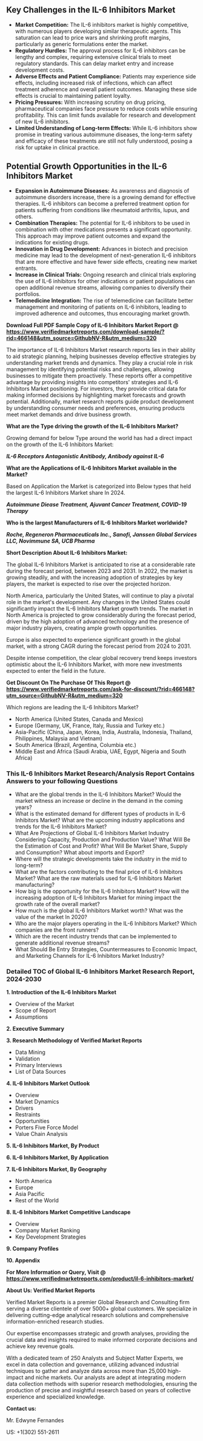 <p class=""><section>    <h1>Key Challenges in the IL-6 Inhibitors Market</h1>    <ul>        <li>            <strong>Market Competition:</strong> The IL-6 inhibitors market is highly competitive, with numerous players developing similar therapeutic agents. This saturation can lead to price wars and shrinking profit margins, particularly as generic formulations enter the market.        </li>        <li>            <strong>Regulatory Hurdles:</strong> The approval process for IL-6 inhibitors can be lengthy and complex, requiring extensive clinical trials to meet regulatory standards. This can delay market entry and increase development costs.        </li>        <li>            <strong>Adverse Effects and Patient Compliance:</strong> Patients may experience side effects, including increased risk of infections, which can affect treatment adherence and overall patient outcomes. Managing these side effects is crucial to maintaining patient loyalty.        </li>        <li>            <strong>Pricing Pressures:</strong> With increasing scrutiny on drug pricing, pharmaceutical companies face pressure to reduce costs while ensuring profitability. This can limit funds available for research and development of new IL-6 inhibitors.        </li>        <li>            <strong>Limited Understanding of Long-term Effects:</strong> While IL-6 inhibitors show promise in treating various autoimmune diseases, the long-term safety and efficacy of these treatments are still not fully understood, posing a risk for uptake in clinical practice.        </li>    </ul>    <h2>Potential Growth Opportunities in the IL-6 Inhibitors Market</h1>    <ul>        <li>            <strong>Expansion in Autoimmune Diseases:</strong> As awareness and diagnosis of autoimmune disorders increase, there is a growing demand for effective therapies. IL-6 inhibitors can become a preferred treatment option for patients suffering from conditions like rheumatoid arthritis, lupus, and others.        </li>        <li>            <strong>Combination Therapies:</strong> The potential for IL-6 inhibitors to be used in combination with other medications presents a significant opportunity. This approach may improve patient outcomes and expand the indications for existing drugs.        </li>        <li>            <strong>Innovation in Drug Development:</strong> Advances in biotech and precision medicine may lead to the development of next-generation IL-6 inhibitors that are more effective and have fewer side effects, creating new market entrants.        </li>        <li>            <strong>Increase in Clinical Trials:</strong> Ongoing research and clinical trials exploring the use of IL-6 inhibitors for other indications or patient populations can open additional revenue streams, allowing companies to diversify their portfolios.        </li>        <li>            <strong>Telemedicine Integration:</strong> The rise of telemedicine can facilitate better management and monitoring of patients on IL-6 inhibitors, leading to improved adherence and outcomes, thus encouraging market growth.        </li>    </ul></section></p><p class=""><strong>Download Full PDF Sample Copy of IL-6 Inhibitors Market Report @ <a href="https://www.verifiedmarketreports.com/download-sample/?rid=466148&utm_source=GithubNV-R&utm_medium=320" target="_blank">https://www.verifiedmarketreports.com/download-sample/?rid=466148&utm_source=GithubNV-R&utm_medium=320</a></strong></p><p>The importance of&nbsp;IL-6 Inhibitors Market research reports lies in their ability to aid strategic planning, helping businesses develop effective strategies by understanding market trends and dynamics. They play a crucial role in risk management by identifying potential risks and challenges, allowing businesses to mitigate them proactively. These reports offer a competitive advantage by providing insights into competitors' strategies and IL-6 Inhibitors Market positioning. For investors, they provide critical data for making informed decisions by highlighting market forecasts and growth potential. Additionally, market research reports guide product development by understanding consumer needs and preferences, ensuring products meet market demands and drive business growth.</p><p><strong>What are the&nbsp;Type driving the growth of the IL-6 Inhibitors Market?</strong></p><p id="" class="">Growing demand for below Type around the world has had a direct impact on the growth of the IL-6 Inhibitors Market:</p><p class=""><em><strong>IL-6 Receptors Antagonistic Anitibody, Antibody against IL-6</strong></em></p><p class=""><strong>What are the&nbsp;Applications&nbsp;of IL-6 Inhibitors Market available in the Market?</strong></p><p id="" class="">Based on Application the Market is categorized into Below types that held the largest IL-6 Inhibitors Market share In 2024.</p><p class=""><em><strong>Autoimmune Diease Treatment, Ajuvant Cancer Treatment, COVID-19 Therapy</strong></em></p><p class=""><strong>Who is the largest Manufacturers of IL-6 Inhibitors Market worldwide?</strong></p><p><em><strong>Roche, Regeneron Pharmaceuticals Inc., Sanofi, Janssen Global Services LLC, Novimmune SA, UCB Pharma</strong></em></p><p id="" class=""><strong>Short Description About IL-6 Inhibitors Market:</strong></p><p>The global IL-6 Inhibitors Market is anticipated to rise at a considerable rate during the forecast period, between 2023 and 2031. In 2022, the market is growing steadily, and with the increasing adoption of strategies by key players, the market is expected to rise over the projected horizon.</p><p>North America, particularly the United States, will continue to play a pivotal role in the market's development. Any changes in the United States could significantly impact the IL-6 Inhibitors Market growth trends. The market in North America is projected to grow considerably during the forecast period, driven by the high adoption of advanced technology and the presence of major industry players, creating ample growth opportunities.</p><p>Europe is also expected to experience significant growth in the global market, with a strong CAGR during the forecast period from 2024 to 2031.</p><p>Despite intense competition, the clear global recovery trend keeps investors optimistic about the IL-6 Inhibitors Market, with more new investments expected to enter the field in the future.</p><p id="" class=""><strong>Get Discount On The Purchase Of This Report @ <a href="https://www.verifiedmarketreports.com/ask-for-discount/?rid=466148?utm_source=GithubNV-R&utm_medium=320" target="_blank">https://www.verifiedmarketreports.com/ask-for-discount/?rid=466148?utm_source=GithubNV-R&utm_medium=320</a></strong></p><p class="">Which regions are leading the IL-6 Inhibitors Market?</p><ul><li>North America (United States, Canada and Mexico)</li><li>Europe (Germany, UK, France, Italy, Russia and Turkey etc.)</li><li>Asia-Pacific (China, Japan, Korea, India, Australia, Indonesia, Thailand, Philippines, Malaysia and Vietnam)</li><li>South America (Brazil, Argentina, Columbia etc.)</li><li>Middle East and Africa (Saudi Arabia, UAE, Egypt, Nigeria and South Africa)</li></ul><h3 id="" class="">This IL-6 Inhibitors Market Research/Analysis Report Contains Answers to your following Questions</h3><ul><li>What are the global trends in the IL-6 Inhibitors Market? Would the market witness an increase or decline in the demand in the coming years?</li><li>What is the estimated demand for different types of products in IL-6 Inhibitors Market? What are the upcoming industry applications and trends for the IL-6 Inhibitors Market?</li><li>What Are Projections of Global IL-6 Inhibitors Market Industry Considering Capacity, Production and Production Value? What Will Be the Estimation of Cost and Profit? What Will Be Market Share, Supply and Consumption? What about imports and Export?</li><li>Where will the strategic developments take the industry in the mid to long-term?</li><li>What are the factors contributing to the final price of IL-6 Inhibitors Market? What are the raw materials used for IL-6 Inhibitors Market manufacturing?</li><li>How big is the opportunity for the IL-6 Inhibitors Market? How will the increasing adoption of IL-6 Inhibitors Market for mining impact the growth rate of the overall market?</li><li>How much is the global IL-6 Inhibitors Market worth? What was the value of the market In 2020?</li><li>Who are the major players operating in the IL-6 Inhibitors Market? Which companies are the front runners?</li><li>Which are the recent industry trends that can be implemented to generate additional revenue streams?</li><li>What Should Be Entry Strategies, Countermeasures to Economic Impact, and Marketing Channels for IL-6 Inhibitors Market Industry?</li></ul><h3 id="" class="">Detailed TOC of Global IL-6 Inhibitors Market Research Report, 2024-2030</h3><p id="" class=""><strong>1. Introduction of the IL-6 Inhibitors Market</strong></p><ul><li>Overview of the Market</li><li>Scope of Report</li><li>Assumptions</li></ul><p id="" class=""><strong>2. Executive Summary</strong></p><p id="" class=""><strong>3. Research Methodology of Verified Market Reports</strong></p><ul><li>Data Mining</li><li>Validation</li><li>Primary Interviews</li><li>List of Data Sources</li></ul><p id="" class=""><strong>4. IL-6 Inhibitors Market Outlook</strong></p><ul><li>Overview</li><li>Market Dynamics</li><li>Drivers</li><li>Restraints</li><li>Opportunities</li><li>Porters Five Force Model</li><li>Value Chain Analysis</li></ul><p id="" class=""><strong>5. IL-6 Inhibitors Market, By Product</strong></p><p id="" class=""><strong>6. IL-6 Inhibitors Market, By Application</strong></p><p id="" class=""><strong>7. IL-6 Inhibitors Market, By Geography</strong></p><ul><li>North America</li><li>Europe</li><li>Asia Pacific</li><li>Rest of the World</li></ul><p id="" class=""><strong>8. IL-6 Inhibitors Market Competitive Landscape</strong></p><ul><li>Overview</li><li>Company Market Ranking</li><li>Key Development Strategies</li></ul><p id="" class=""><strong>9. Company Profiles</strong></p><p id="" class=""><strong>10. Appendix</strong></p><p id="" class=""><strong>For More Information or Query, Visit @ <a href="https://www.verifiedmarketreports.com/product/il-6-inhibitors-market/" target="_blank">https://www.verifiedmarketreports.com/product/il-6-inhibitors-market/</a></strong></p><p id="" class=""><strong>About Us: Verified Market Reports</strong></p><p id="" class="">Verified Market Reports is a premier Global Research and Consulting firm serving a diverse clientele of over 5000+ global customers. We specialize in delivering cutting-edge analytical research solutions and comprehensive information-enriched research studies.</p><p id="" class="">Our expertise encompasses strategic and growth analyses, providing the crucial data and insights required to make informed corporate decisions and achieve key revenue goals.</p><p id="" class="">With a dedicated team of 250 Analysts and Subject Matter Experts, we excel in data collection and governance, utilizing advanced industrial techniques to gather and analyze data across more than 25,000 high-impact and niche markets. Our analysts are adept at integrating modern data collection methods with superior research methodologies, ensuring the production of precise and insightful research based on years of collective experience and specialized knowledge.</p><p id="" class=""><strong>Contact us:</strong></p><p id="" class="">Mr. Edwyne Fernandes</p><p id="" class="">US: +1(302) 551-2611</p>